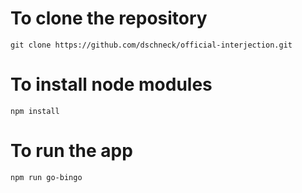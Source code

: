 # To clone the repository
`git clone https://github.com/dschneck/official-interjection.git`

# To install node modules
`npm install`

# To run the app
`npm run go-bingo`
